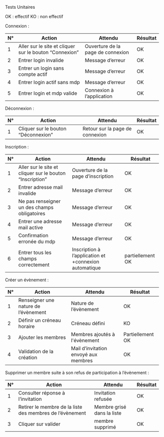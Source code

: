 Tests Unitaires

OK : effectif
KO : non effectif

Connexion : 

| N°     | Action                                                       |Attendu                           |Résultat|
| ------ | ------------------------------------------------------------ |----------------------------------|--------|
|   1    |Aller sur le site et cliquer sur le bouton “Connexion”        |Ouverture de la page de connexion |   OK   |
|   2    |Entrer login invalide                                         |Message d’erreur                  |   OK   |
|   3    |Entrer un login sans compte actif                             |Message d’erreur                  |   OK   |
|   4    |Entrer login actif sans mdp                                   |Message d’erreur                  |   OK   |
|   5    |Entrer login et mdp valide                                    |Connexion à l’application         |   OK   |
 
 
 
 Déconnexion : 
 
 
| N°     | Action                                                       |Attendu                           |Résultat|
| ------ | ------------------------------------------------------------ |----------------------------------|--------|
|   1    |Cliquer sur le bouton “Déconnexion”                           |Retour sur la page de connexion   |   OK   |


Inscription :

| N°     | Action                                                       |Attendu                                                |      Résultat     |
| ------ | ------------------------------------------------------------ |-------------------------------------------------------|-------------------|
|   1    |Aller sur le site et cliquer sur le bouton “Inscription”      |Ouverture de la page d’inscription                     |   OK              |
|   2    |Entrer adresse mail invalide                                  |Message d’erreur                                       |   OK              |
|   3    |Ne pas renseigner un des champs obligatoires                  |Message d’erreur                                       |   OK              |
|   4    |Entrer une adresse mail active                                |Message d’erreur                                       |   OK              |
|   5    |Confirmation erronée du mdp                                   |Message d’erreur                                       |   OK              |
|   6    |Entrer tous les champs correctement                           |Inscription à l’application et +connexion automatique  | partiellement OK  |


Créer un évènement :

| N°     | Action                                                       |Attendu                              |      Résultat       |
| ------ | ------------------------------------------------------------ |-------------------------------------|---------------------|
|   1    |Renseigner une nature de l’évènement                          |Nature de l’évènement                |   OK                |
|   2    |Définir un créneau horaire                                    |Créneau défini                       |   KO                |
|   3    |Ajouter les membres                                           |Membres ajoutés à l'évènement        |Partiellement   OK   |
|   4    |Validation de la création                                     |Mail d’invitation envoyé aux membres |   OK                |



Supprimer un membre suite à son refus de participation à l’évènement :

| N°     | Action                                                       |Attendu                           |Résultat|
| ------ | ------------------------------------------------------------ |----------------------------------|--------|
|   1    |Consulter réponse à l’invitation                              |Invitation refusée                |   OK   |
|   2    |Retirer le membre de la liste des membres de l’évènement      |Membre grisé dans la liste        |   OK   |
|   3    |Cliquer sur valider                                           |membre supprimé                   |   OK   |
